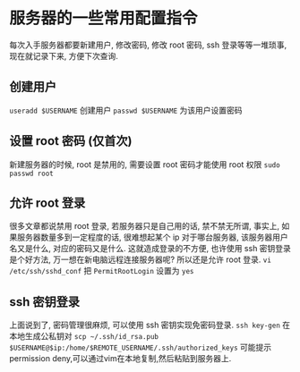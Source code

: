 # 服务器的一些常用配置指令

每次入手服务器都要新建用户, 修改密码, 修改 root 密码, ssh 登录等等一堆琐事, 现在就记录下来, 方便下次查询.

## 创建用户
`useradd $USERNAME` 创建用户
`passwd $USERNAME` 为该用户设置密码

## 设置 root 密码 (仅首次)
新建服务器的时候, root 是禁用的, 需要设置 root 密码才能使用 root 权限
`sudo passwd root`

## 允许 root 登录
很多文章都说禁用 root 登录, 若服务器只是自己用的话, 禁不禁无所谓, 事实上, 如果服务器数量多到一定程度的话, 很难想起某个 ip 对于哪台服务器, 该服务器用户名又是什么, 对应的密码又是什么. 这就造成登录的不方便, 也许使用 ssh 密钥登录是个好方法, 万一想在新电脑远程连接服务器呢? 所以还是允许 root 登录.
`vi /etc/ssh/sshd_conf`
把 `PermitRootLogin` 设置为 `yes`

## ssh 密钥登录
上面说到了, 密码管理很麻烦, 可以使用 ssh 密钥实现免密码登录.
`ssh key-gen` 在本地生成公私钥对
`scp ~/.ssh/id_rsa.pub $USERNAME@$ip:/home/$REMOTE_USERNAME/.ssh/authorized_keys`
可能提示permission deny,可以通过vim在本地复制,然后粘贴到服务器上.

